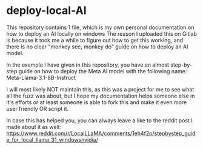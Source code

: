 # deploy-local-AI
This repository contains 1 file, which is my own personal documentation on how to deploy an AI locally on windows
The reason I uploaded this on Gitlab is because it took me a while to figure out how to get this working, and there is no clear "monkey see, monkey do" guide
on how to deploy an AI model.

In the example I have given in this repository, you have an almost step-by-step guide on how to deploy the Meta AI model with the following name:
Meta-Llama-3.1-8B-Instruct

I will most likely NOT maintain this, as this was a project for me to see what all the fuzz was about, but I hope my documentation helps someone else in it's efforts or at least someone is able to fork this
and make it even more user friendly OR script it.

In case this has helped you, you can always leave a like to the reddit post I made about it as well: https://www.reddit.com/r/LocalLLaMA/comments/1eh4f2p/stepbystep_guide_for_local_llama_31_windowsnvidia/
